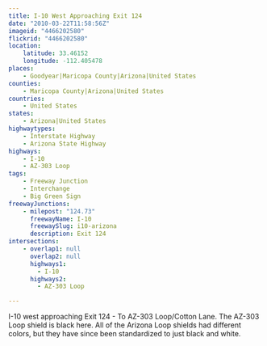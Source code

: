 ```yaml
---
title: I-10 West Approaching Exit 124
date: "2010-03-22T11:58:56Z"
imageid: "4466202580"
flickrid: "4466202580"
location:
    latitude: 33.46152
    longitude: -112.405478
places:
    - Goodyear|Maricopa County|Arizona|United States
counties:
    - Maricopa County|Arizona|United States
countries:
    - United States
states:
    - Arizona|United States
highwaytypes:
    - Interstate Highway
    - Arizona State Highway
highways:
    - I-10
    - AZ-303 Loop
tags:
    - Freeway Junction
    - Interchange
    - Big Green Sign
freewayJunctions:
    - milepost: "124.73"
      freewayName: I-10
      freewaySlug: i10-arizona
      description: Exit 124
intersections:
    - overlap1: null
      overlap2: null
      highways1:
        - I-10
      highways2:
        - AZ-303 Loop

---
```

I-10 west approaching Exit 124 - To AZ-303 Loop/Cotton Lane.  The AZ-303 Loop shield is black here.  All of the Arizona Loop shields had different colors, but they have since been standardized to just black and white.